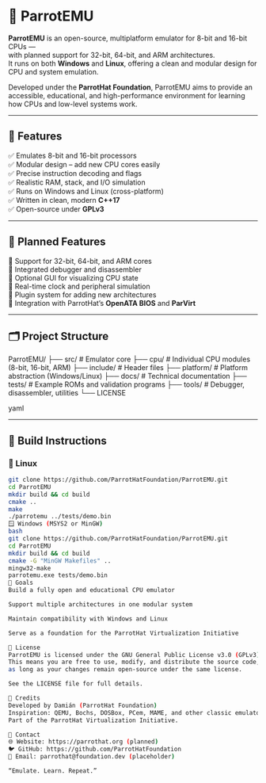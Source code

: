 # 🦜 ParrotEMU

**ParrotEMU** is an open-source, multiplatform emulator for 8-bit and 16-bit CPUs —  
with planned support for 32-bit, 64-bit, and ARM architectures.  
It runs on both **Windows** and **Linux**, offering a clean and modular design for CPU and system emulation.

Developed under the **ParrotHat Foundation**, ParrotEMU aims to provide an accessible, educational, and high-performance environment for learning how CPUs and low-level systems work.

---

## 🚀 Features

✅ Emulates 8-bit and 16-bit processors  
✅ Modular design – add new CPU cores easily  
✅ Precise instruction decoding and flags  
✅ Realistic RAM, stack, and I/O simulation  
✅ Runs on Windows and Linux (cross-platform)  
✅ Written in clean, modern **C++17**  
✅ Open-source under **GPLv3**

---

## 🧠 Planned Features

🔹 Support for 32-bit, 64-bit, and ARM cores  
🔹 Integrated debugger and disassembler  
🔹 Optional GUI for visualizing CPU state  
🔹 Real-time clock and peripheral simulation  
🔹 Plugin system for adding new architectures  
🔹 Integration with ParrotHat’s **OpenATA BIOS** and **ParVirt**

---

## 🗂️ Project Structure

ParrotEMU/
├── src/ # Emulator core
├── cpu/ # Individual CPU modules (8-bit, 16-bit, ARM)
├── include/ # Header files
├── platform/ # Platform abstraction (Windows/Linux)
├── docs/ # Technical documentation
├── tests/ # Example ROMs and validation programs
├── tools/ # Debugger, disassembler, utilities
└── LICENSE

yaml


---

## 🧩 Build Instructions

### 🔧 Linux
```bash
git clone https://github.com/ParrotHatFoundation/ParrotEMU.git
cd ParrotEMU
mkdir build && cd build
cmake ..
make
./parrotemu ../tests/demo.bin
🪟 Windows (MSYS2 or MinGW)
bash
git clone https://github.com/ParrotHatFoundation/ParrotEMU.git
cd ParrotEMU
mkdir build && cd build
cmake -G "MinGW Makefiles" ..
mingw32-make
parrotemu.exe tests/demo.bin
🧠 Goals
Build a fully open and educational CPU emulator

Support multiple architectures in one modular system

Maintain compatibility with Windows and Linux

Serve as a foundation for the ParrotHat Virtualization Initiative

📜 License
ParrotEMU is licensed under the GNU General Public License v3.0 (GPLv3).
This means you are free to use, modify, and distribute the source code,
as long as your changes remain open-source under the same license.

See the LICENSE file for full details.

🦜 Credits
Developed by Damián (ParrotHat Foundation)
Inspiration: QEMU, Bochs, DOSBox, PCem, MAME, and other classic emulators.
Part of the ParrotHat Virtualization Initiative.

💬 Contact
🌐 Website: https://parrothat.org (planned)
🐦 GitHub: https://github.com/ParrotHatFoundation
📧 Email: parrothat@foundation.dev (placeholder)

“Emulate. Learn. Repeat.”
